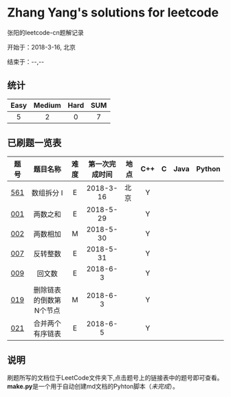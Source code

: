 # Zhang Yang's solutions for leetcode

张阳的leetcode-cn题解记录

开始于：2018-3-16, 北京

结束于：--,--

## 统计

|Easy|Medium|Hard|**SUM**|
|:-:|:-:|:-:|:-:|
|5|2|0|7|

## 已刷题一览表

|题号|题目名称|难度|第一次完成时间|地点|C++|C|Java|Python|
|:--:|:-:|:-:|:-:|-|:-:|:-:|:-:|:-:|
|[561](https://github.com/zyzisyz/ZY-LeetCode/blob/master/LeetCode/561/561.md)|数组拆分 I|E|2018-3-16|北京|Y||||
|[001](https://github.com/zyzisyz/ZY-LeetCode/tree/master/LeetCode/001/001.md)|两数之和|E|2018-5-29||Y||||
|[002](https://github.com/zyzisyz/ZY-LeetCode/tree/master/LeetCode/002/002.md)|两数相加|M|2018-5-30||Y||||
|[007](https://github.com/zyzisyz/ZY-LeetCode/tree/master/LeetCode/007/007.md)|反转整数|E|2018-5-31||Y||||
|[009](https://github.com/zyzisyz/ZY-LeetCode/tree/master/LeetCode/009/009.md)|回文数|E|2018-6-3||Y||||
|[019](https://github.com/zyzisyz/ZY-LeetCode/tree/master/LeetCode/019/019.md)|删除链表的倒数第N个节点|M|2018-6-3||Y||||
|[021](https://github.com/zyzisyz/ZY-LeetCode/tree/master/LeetCode/021/021.md)|合并两个有序链表|E|2018-6-5||Y||||

## 说明

刷题所写的文档位于LeetCode文件夹下,点击题号上的链接表中的题号即可查看。**make.py**是一个用于自动创建md文档的Pyhton脚本（*未完成*）。